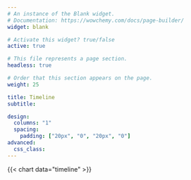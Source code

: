 ```yaml
---
# An instance of the Blank widget.
# Documentation: https://wowchemy.com/docs/page-builder/
widget: blank

# Activate this widget? true/false
active: true

# This file represents a page section.
headless: true

# Order that this section appears on the page.
weight: 25

title: Timeline
subtitle:

design:
  columns: "1"
  spacing:
    padding: ["20px", "0", "20px", "0"]
advanced:
  css_class: 
---
```


{{< chart data="timeline" >}}


